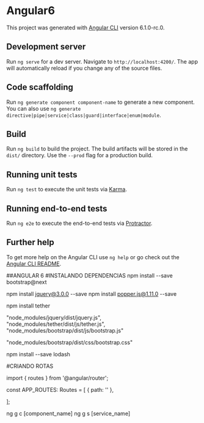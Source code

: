 # Angular6

This project was generated with [Angular CLI](https://github.com/angular/angular-cli) version 6.1.0-rc.0.

## Development server

Run `ng serve` for a dev server. Navigate to `http://localhost:4200/`. The app will automatically reload if you change any of the source files.

## Code scaffolding

Run `ng generate component component-name` to generate a new component. You can also use `ng generate directive|pipe|service|class|guard|interface|enum|module`.

## Build

Run `ng build` to build the project. The build artifacts will be stored in the `dist/` directory. Use the `--prod` flag for a production build.

## Running unit tests

Run `ng test` to execute the unit tests via [Karma](https://karma-runner.github.io).

## Running end-to-end tests

Run `ng e2e` to execute the end-to-end tests via [Protractor](http://www.protractortest.org/).

## Further help

To get more help on the Angular CLI use `ng help` or go check out the [Angular CLI README](https://github.com/angular/angular-cli/blob/master/README.md).

##ANGULAR 6
#INSTALANDO DEPENDENCIAS
npm install --save bootstrap@next

npm install jquery@3.0.0 --save
npm install popper.js@1.11.0 --save

npm install tether

"node_modules/jquery/dist/jquery.js",
"node_modules/tether/dist/js/tether.js",
"node_modules/bootstrap/dist/js/bootstrap.js"

"node_modules/bootstrap/dist/css/bootstrap.css"

npm install --save lodash

#CRIANDO ROTAS

import { routes } from '@angular/router';

const APP_ROUTES: Routes = [
    { path: '' },

];

ng g c [component_name]
ng g s [service_name]